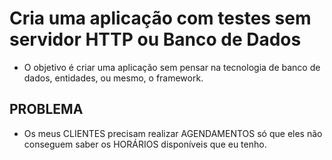 # Cria uma aplicação com testes sem servidor HTTP ou Banco de Dados

* O objetivo é criar uma aplicação sem pensar na tecnologia de banco de dados, entidades, ou mesmo, o framework.

## PROBLEMA 

*  Os meus CLIENTES precisam realizar AGENDAMENTOS só que eles não conseguem saber os HORÁRIOS disponíveis que eu tenho.